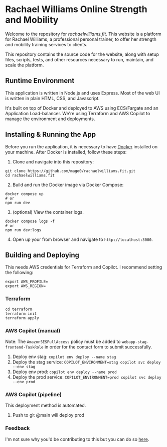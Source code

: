 # Rachael Williams Online Strength and Mobility

Welcome to the repository for _rachaelwilliams.fit_. This website is a platform for Rachael Williams, a professional personal trainer, to offer her strength and mobility training services to clients.

This repository contains the source code for the website, along with setup files, scripts, tests, and other resources necessary to run, maintain, and scale the platform.

## Runtime Environment

This application is written in Node.js and uses Express. Most of the web UI is written in plain HTML, CSS, and Javascript.

It's built on top of Docker and deployed to AWS using ECS/Fargate and an Application Load-balancer. We're using Terraform and AWS Copilot to manage the environment and deployments.

## Installing & Running the App

Before you run the application, it is necessary to have [Docker](https://docs.docker.com/get-docker/) installed on your machine. After Docker is installed, follow these steps:

1. Clone and navigate into this repository:

```
git clone https://github.com/mago0/rachaelwilliams.fit.git
cd rachaelwilliams.fit
```

2. Build and run the Docker image via Docker Compose:

```
docker compose up
# or
npm run dev
```

3. (optional) View the container logs.

```
docker compose logs -f
# or
npm run dev:logs
```

4. Open up your from browser and navigate to `http://localhost:3000`.

## Building and Deploying

This needs AWS credentials for Terraform and Copilot. I recommend setting the following:

```
export AWS_PROFILE=
export AWS_REGION=
```

### Terraform

```
cd terraform
terraform init
terraform apply
```

### AWS Copilot (manual)

Note: The `AmazonSESFullAccess` policy must be added to `webapp-stag-frontend-TaskRole` in order for the contact form to submit successfully.

1. Deploy env stag: `copilot env deploy --name stag`
2. Deploy the stag service: `COPILOT_ENVIRONMENT=stag copilot svc deploy --env stag`
3. Deploy env prod: `copilot env deploy --name prod`
4. Deploy the prod service: `COPILOT_ENVIRONMENT=prod copilot svc deploy --env prod`

### AWS Copilot (pipeline)

This deployment method is automated.

1. Push to git @main will deploy prod

### Feedback

I'm not sure why you'd be contributing to this but you can do so [here](https://github.com/mago0/rachaelwilliams.fit/issues).

